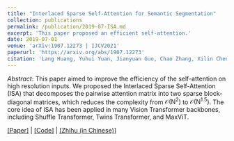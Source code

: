 ```yaml
---
title: "Interlaced Sparse Self-Attention for Semantic Segmentation"
collection: publications
permalink: /publication/2019-07-ISA.md
excerpt: 'This paper proposed an efficient self-attention.'
date: 2019-07-01
venue: 'arXiv:1907.12273 | IJCV2021'
paperurl: 'https://arxiv.org/abs/1907.12273'
citation: 'Lang Huang, Yuhui Yuan, Jianyuan Guo, Chao Zhang, Xilin Chen, Jingdong Wang (2019). &quot;Interlaced Sparse Self-Attention for Semantic Segmentation; <i>arXiv:1907.12273</i>.'
---
```


*Abstract*: This paper aimed to improve the efficiency of the self-attention on high resolution inputs. We proposed the Interlaced Sparse Self-Attention (ISA) that decomposes the pairwise attention matrix into two sparse block-diagonal matrices, which reduces the complexity from $\mathcal{O}(\mathrm{N}^2)$ to $\mathcal{O}(\mathrm{N}^{1.5})$. The core idea of ISA has been applied in many Vision Transformer backbones, including Shuffle Transformer, Twins Transformer, and MaxViT.

[\[Paper\]](https://arxiv.org/pdf/1907.12273) | [\[Code\]](https://github.com/openseg-group/openseg.pytorch) | [\[Zhihu (in Chinese)\]](https://zhuanlan.zhihu.com/p/557738335)